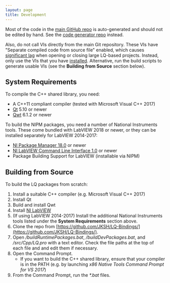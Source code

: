 ```yaml
---
layout: page
title: Development
---
```


Most of the code in the [main GitHub repo](https://github.com/JKSH/LQ-Bindings/) is auto-generated
and should not be edited by hand. See the [code generator repo](https://github.com/JKSH/LQ-CodeGen/)
instead.

Also, do not call VIs directly from the main Git repository. These VIs have "Separate compiled code
from source file" enabled, which causes [significant lag](https://bitbucket.org/jksh/lq-codegen/issues/56/labview-disable-separate-compiled-code)
when opening or closing large LQ-based projects. Instead, only use the VIs that you have
[installed](index.html). Alternative, run the build scripts to generate usable VIs (see the **Building
from Source** section below).


System Requirements
-------------------
To compile the C++ shared library, you need:
* A C++11 compliant compiler (tested with Microsoft Visual C++ 2017)
* [Qt](https://www.qt.io/) 5.10 or newer
* [Qwt](https://qwt.sourceforge.io/) 6.1.2 or newer

To build the NIPM packages, you need a number of National Instruments tools. These come bundled with
LabVIEW 2018 or newer, or they can be installed separately for LabVIEW 2014-2017:
* [NI Package Manager 18.0](http://www.ni.com/en-us/support/downloads/ni-package-manager.html)
  or newer
* [NI LabVIEW Command Line Interface 1.0](http://www.ni.com/en-us/support/downloads/software-products/download.ni-labview-command-line-interface.html)
  or newer
* Package Building Support for LabVIEW (installable via NIPM)


Building from Source
--------------------
To build the LQ packages from scratch:
1. Install a suitable C++ compiler (e.g. Microsoft Visual C++ 2017)
2. Install Qt
3. Build and install Qwt
4. Install [NI LabVIEW](https://www.ni.com/labview/)
5. (If using LabVIEW 2014-2017) Install the additional National Instruments tools listed under the
   **System Requirements** section above.
6. Clone the repo from [https://github.com/JKSH/LQ-Bindings/](https://github.com/JKSH/LQ-Bindings/).
7. Open _/buildRuntimePackages.bat_, _/buildDevPackages.bat_, and _/src/Cpp/LQ.pro_ with a text
   editor. Check the file paths at the top of each file and and edit them if necessary.
8. Open the Command Prompt.
     * If you want to build the C++ shared library, ensure that your compiler is in the PATH (e.g.
       by launching _x86 Native Tools Command Prompt for VS 2017_)
9. From the Command Prompt, run the _*.bat_ files.

